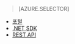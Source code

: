 ﻿> [AZURE.SELECTOR]
- [포털](/documentation/articles/media-services-manage-content#publish/)
- [.NET SDK](/documentation/articles/media-services-deliver-streaming-content/)
- [REST API](/documentation/articles/media-services-rest-deliver-streaming-content)

<!--HONumber=47-->
